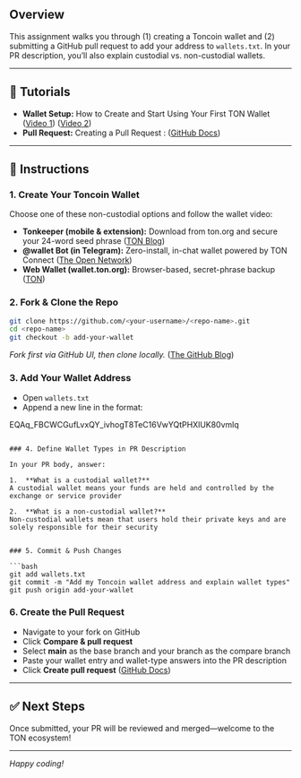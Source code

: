 ## Overview

This assignment walks you through (1) creating a Toncoin wallet and (2) submitting a GitHub pull request to add your address to `wallets.txt`. In your PR description, you’ll also explain custodial vs. non-custodial wallets.

---

## 🎥 Tutorials

- **Wallet Setup:** How to Create and Start Using Your First TON Wallet ([Video 1]( https://www.youtube.com/watch?v=JBQwce0wYIw  )) ([Video 2]( https://x.com/Shyaamal1108/status/1904006702250504445 )) 
- **Pull Request:** Creating a Pull Request : ([GitHub Docs](https://docs.github.com/articles/creating-a-pull-request ))

---

## 📝 Instructions

### 1. Create Your Toncoin Wallet

Choose one of these non-custodial options and follow the wallet video:

- **Tonkeeper (mobile & extension):** Download from ton.org and secure your 24-word seed phrase ([TON Blog](https://blog.ton.org/how-to-create-and-start-using-wallet "How to create and start using your first TON wallet?"))
- **@wallet Bot (in Telegram):** Zero-install, in-chat wallet powered by TON Connect ([The Open Network](https://docs.ton.org/v3/guidelines/ton-connect/wallet "Connect a wallet | The Open Network"))
- **Web Wallet (wallet.ton.org):** Browser-based, secret-phrase backup ([TON](https://ton.org/wallets "Get a wallet - TON"))

### 2. Fork & Clone the Repo

```bash
git clone https://github.com/<your-username>/<repo-name>.git
cd <repo-name>
git checkout -b add-your-wallet

```

_Fork first via GitHub UI, then clone locally._ ([The GitHub Blog](https://github.blog/developer-skills/github/beginners-guide-to-github-creating-a-pull-request/ "Beginner's guide to GitHub: Creating a pull request"))

### 3. Add Your Wallet Address

- Open `wallets.txt`
- Append a new line in the format:

EQAq_FBCWCGufLvxQY_ivhogT8TeC16VwYQtPHXlUK80vmlq

  ```

### 4. Define Wallet Types in PR Description

In your PR body, answer:

1.  **What is a custodial wallet?**  
A custodial wallet means your funds are held and controlled by the exchange or service provider

2.  **What is a non-custodial wallet?**  
Non-custodial wallets mean that users hold their private keys and are solely responsible for their security


### 5. Commit & Push Changes

```bash
git add wallets.txt
git commit -m "Add my Toncoin wallet address and explain wallet types"
git push origin add-your-wallet

```

### 6. Create the Pull Request

- Navigate to your fork on GitHub
- Click **Compare & pull request**
- Select **main** as the base branch and your branch as the compare branch
- Paste your wallet entry and wallet-type answers into the PR description
- Click **Create pull request** ([GitHub Docs](https://docs.github.com/articles/creating-a-pull-request "Creating a pull request - GitHub Docs"))

---

## ✅ Next Steps

Once submitted, your PR will be reviewed and merged—welcome to the TON ecosystem!

---

_Happy coding!_

